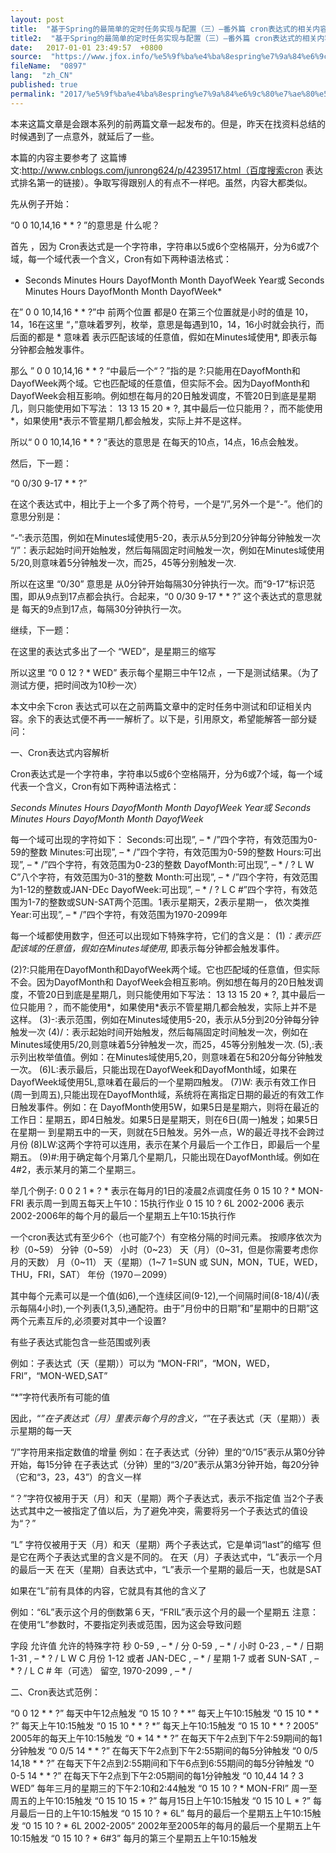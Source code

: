 ```yaml
---
layout: post
title:  "基于Spring的最简单的定时任务实现与配置（三）–番外篇 cron表达式的相关内容"
title2:  "基于Spring的最简单的定时任务实现与配置（三）–番外篇 cron表达式的相关内容"
date:   2017-01-01 23:49:57  +0800
source:  "https://www.jfox.info/%e5%9f%ba%e4%ba%8espring%e7%9a%84%e6%9c%80%e7%ae%80%e5%8d%95%e7%9a%84%e5%ae%9a%e6%97%b6%e4%bb%bb%e5%8a%a1%e5%ae%9e%e7%8e%b0%e4%b8%8e%e9%85%8d%e7%bd%ae-%e4%b8%89-%e7%95%aa%e5%a4%96%e7%af%87-cron.html"
fileName:  "0897"
lang:  "zh_CN"
published: true
permalink: "2017/%e5%9f%ba%e4%ba%8espring%e7%9a%84%e6%9c%80%e7%ae%80%e5%8d%95%e7%9a%84%e5%ae%9a%e6%97%b6%e4%bb%bb%e5%8a%a1%e5%ae%9e%e7%8e%b0%e4%b8%8e%e9%85%8d%e7%bd%ae-%e4%b8%89-%e7%95%aa%e5%a4%96%e7%af%87-cron.html"
---
```


本来这篇文章是会跟本系列的前两篇文章一起发布的。但是，昨天在找资料总结的时候遇到了一点意外，就延后了一些。

 本篇的内容主要参考了 这篇博文:http://www.cnblogs.com/junrong624/p/4239517.html（百度搜索cron 表达式排名第一的链接）。争取写得跟别人的有点不一样吧。虽然，内容大都类似。

先从例子开始：

 “0 0 10,14,16 * * ? ”的意思是 什么呢？

 首先 ，因为 Cron表达式是一个字符串，字符串以5或6个空格隔开，分为6或7个域，每一个域代表一个含义，Cron有如下两种语法格式： 

* Seconds Minutes Hours DayofMonth Month DayofWeek Year或 
Seconds Minutes Hours DayofMonth Month DayofWeek*

 在” 0 0 10,14,16 * * ?”中 前两个位置 都是0 在第三个位置就是小时的值是 10，14，16在这里 “，”意味着罗列，枚举，意思是每遇到10，14，16小时就会执行，而后面的都是 * 意味着 表示匹配该域的任意值，假如在Minutes域使用*, 即表示每分钟都会触发事件。

那么 ” 0 0 10,14,16 * * ? “中最后一个“？”指的是 ?:只能用在DayofMonth和DayofWeek两个域。它也匹配域的任意值，但实际不会。因为DayofMonth和 DayofWeek会相互影响。例如想在每月的20日触发调度，不管20日到底是星期几，则只能使用如下写法： 13 13 15 20 * ?, 其中最后一位只能用？，而不能使用*，如果使用*表示不管星期几都会触发，实际上并不是这样。 

所以“ 0 0 10,14,16 * * ? ”表达的意思是 在每天的10点，14点，16点会触发。

然后，下一题：

 “0 0/30 9-17 * * ?” 

在这个表达式中，相比于上一个多了两个符号，一个是“/”,另外一个是“-”。他们的意思分别是：

 “-”:表示范围，例如在Minutes域使用5-20，表示从5分到20分钟每分钟触发一次 
“/”：表示起始时间开始触发，然后每隔固定时间触发一次，例如在Minutes域使用5/20,则意味着5分钟触发一次，而25，45等分别触发一次. 

所以在这里 “0/30” 意思是 从0分钟开始每隔30分钟执行一次。而“9-17“标识范围，即从9点到17点都会执行。合起来，“0 0/30 9-17 * * ?” 这个表达式的意思就是 每天的9点到17点，每隔30分钟执行一次。

继续，下一题：

在这里的表达式多出了一个 “WED”，是星期三的缩写

所以这里 “0 0 12 ? * WED” 表示每个星期三中午12点 ，一下是测试结果。（为了测试方便，把时间改为10秒一次）

本文中余下cron 表达式可以在之前两篇文章中的定时任务中测试和印证相关内容。余下的表达式便不再一一解析了。以下是，引用原文，希望能解答一部分疑问：

 一、Cron表达式内容解析 

Cron表达式是一个字符串，字符串以5或6个空格隔开，分为6或7个域，每一个域代表一个含义，Cron有如下两种语法格式： 

*Seconds Minutes Hours DayofMonth Month DayofWeek Year或 
Seconds Minutes Hours DayofMonth Month DayofWeek*

每一个域可出现的字符如下： 
Seconds:可出现”, – * /”四个字符，有效范围为0-59的整数 
Minutes:可出现”, – * /”四个字符，有效范围为0-59的整数 
Hours:可出现”, – * /”四个字符，有效范围为0-23的整数 
DayofMonth:可出现”, – * / ? L W C”八个字符，有效范围为0-31的整数 
Month:可出现”, – * /”四个字符，有效范围为1-12的整数或JAN-DEc 
DayofWeek:可出现”, – * / ? L C #”四个字符，有效范围为1-7的整数或SUN-SAT两个范围。1表示星期天，2表示星期一， 依次类推 
Year:可出现”, – * /”四个字符，有效范围为1970-2099年

每一个域都使用数字，但还可以出现如下特殊字符，它们的含义是： 
(1)*：表示匹配该域的任意值，假如在Minutes域使用*, 即表示每分钟都会触发事件。

(2)?:只能用在DayofMonth和DayofWeek两个域。它也匹配域的任意值，但实际不会。因为DayofMonth和 DayofWeek会相互影响。例如想在每月的20日触发调度，不管20日到底是星期几，则只能使用如下写法： 13 13 15 20 * ?, 其中最后一位只能用？，而不能使用*，如果使用*表示不管星期几都会触发，实际上并不是这样。 
(3)-:表示范围，例如在Minutes域使用5-20，表示从5分到20分钟每分钟触发一次 
(4)/：表示起始时间开始触发，然后每隔固定时间触发一次，例如在Minutes域使用5/20,则意味着5分钟触发一次，而25，45等分别触发一次. 
(5),:表示列出枚举值值。例如：在Minutes域使用5,20，则意味着在5和20分每分钟触发一次。 
(6)L:表示最后，只能出现在DayofWeek和DayofMonth域，如果在DayofWeek域使用5L,意味着在最后的一个星期四触发。 
(7)W: 表示有效工作日(周一到周五),只能出现在DayofMonth域，系统将在离指定日期的最近的有效工作日触发事件。例如：在 DayofMonth使用5W，如果5日是星期六，则将在最近的工作日：星期五，即4日触发。如果5日是星期天，则在6日(周一)触发；如果5日在星期一 到星期五中的一天，则就在5日触发。另外一点，W的最近寻找不会跨过月份 
(8)LW:这两个字符可以连用，表示在某个月最后一个工作日，即最后一个星期五。 
(9)#:用于确定每个月第几个星期几，只能出现在DayofMonth域。例如在4#2，表示某月的第二个星期三。

举几个例子: 
0 0 2 1 * ? * 表示在每月的1日的凌晨2点调度任务 
0 15 10 ? * MON-FRI 表示周一到周五每天上午10：15执行作业 
0 15 10 ? 6L 2002-2006 表示2002-2006年的每个月的最后一个星期五上午10:15执行作

一个cron表达式有至少6个（也可能7个）有空格分隔的时间元素。 
按顺序依次为 
秒（0~59） 
分钟（0~59） 
小时（0~23） 
天（月）（0~31，但是你需要考虑你月的天数） 
月（0~11） 
天（星期）（1~7 1=SUN 或 SUN，MON，TUE，WED，THU，FRI，SAT） 
年份（1970－2099）

其中每个元素可以是一个值(如6),一个连续区间(9-12),一个间隔时间(8-18/4)(/表示每隔4小时),一个列表(1,3,5),通配符。由于”月份中的日期”和”星期中的日期”这两个元素互斥的,必须要对其中一个设置?

有些子表达式能包含一些范围或列表

例如：子表达式（天（星期））可以为 “MON-FRI”，“MON，WED，FRI”，“MON-WED,SAT”

“*”字符代表所有可能的值

因此，“*”在子表达式（月）里表示每个月的含义，“*”在子表达式（天（星期））表示星期的每一天

“/”字符用来指定数值的增量 
例如：在子表达式（分钟）里的“0/15”表示从第0分钟开始，每15分钟 
在子表达式（分钟）里的“3/20”表示从第3分钟开始，每20分钟（它和“3，23，43”）的含义一样

“？”字符仅被用于天（月）和天（星期）两个子表达式，表示不指定值 
当2个子表达式其中之一被指定了值以后，为了避免冲突，需要将另一个子表达式的值设为“？”

“L” 字符仅被用于天（月）和天（星期）两个子表达式，它是单词“last”的缩写 
但是它在两个子表达式里的含义是不同的。 
在天（月）子表达式中，“L”表示一个月的最后一天 
在天（星期）自表达式中，“L”表示一个星期的最后一天，也就是SAT

如果在“L”前有具体的内容，它就具有其他的含义了

例如：“6L”表示这个月的倒数第６天，“FRIL”表示这个月的最一个星期五 
注意：在使用“L”参数时，不要指定列表或范围，因为这会导致问题

字段 允许值 允许的特殊字符 
秒 0-59 , – * / 
分 0-59 , – * / 
小时 0-23 , – * / 
日期 1-31 , – * ? / L W C 
月份 1-12 或者 JAN-DEC , – * / 
星期 1-7 或者 SUN-SAT , – * ? / L C # 
年（可选） 留空, 1970-2099 , – * /

 二、Cron表达式范例：

“0 0 12 * * ?” 每天中午12点触发 
“0 15 10 ? * *” 每天上午10:15触发 
“0 15 10 * * ?” 每天上午10:15触发 
“0 15 10 * * ? *” 每天上午10:15触发 
“0 15 10 * * ? 2005” 2005年的每天上午10:15触发 
“0 * 14 * * ?” 在每天下午2点到下午2:59期间的每1分钟触发 
“0 0/5 14 * * ?” 在每天下午2点到下午2:55期间的每5分钟触发 
“0 0/5 14,18 * * ?” 在每天下午2点到2:55期间和下午6点到6:55期间的每5分钟触发 
“0 0-5 14 * * ?” 在每天下午2点到下午2:05期间的每1分钟触发 
“0 10,44 14 ? 3 WED” 每年三月的星期三的下午2:10和2:44触发 
“0 15 10 ? * MON-FRI” 周一至周五的上午10:15触发 
“0 15 10 15 * ?” 每月15日上午10:15触发 
“0 15 10 L * ?” 每月最后一日的上午10:15触发 
“0 15 10 ? * 6L” 每月的最后一个星期五上午10:15触发 
“0 15 10 ? * 6L 2002-2005” 2002年至2005年的每月的最后一个星期五上午10:15触发 
“0 15 10 ? * 6#3” 每月的第三个星期五上午10:15触发
